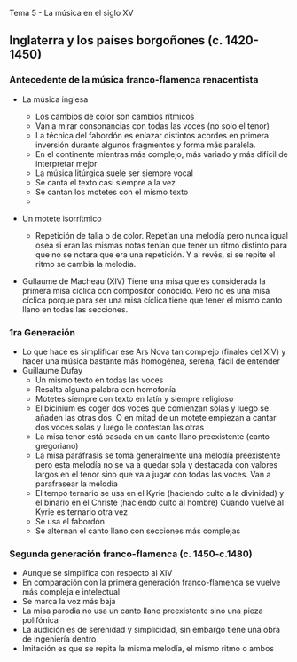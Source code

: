 Tema 5 - La música en el siglo XV

## Inglaterra y los países borgoñones (c. 1420-1450)

### Antecedente de la música franco-flamenca renacentista
- La música inglesa
	- Los cambios de color son cambios rítmicos 
	-  Van a mirar consonancias con todas las voces (no solo el tenor)
	- La técnica del fabordón es enlazar distintos acordes en primera inversión durante algunos fragmentos y forma más paralela.
	- En el continente mientras más complejo, más variado y más difícil de interpretar mejor
	- La música litúrgica suele ser siempre vocal
	- Se canta el texto casi siempre a la vez
	- Se cantan los motetes con el mismo texto
	- 

- Un motete isorrítmico
	- Repetición de talia o de color. Repetían una melodía pero nunca igual osea si eran las mismas notas tenían que tener un ritmo distinto para que no se notara que era una repetición. Y al revés, si se repite el ritmo se cambia la melodía.  
	
- Gullaume de Macheau (XIV) Tiene una misa que es considerada la primera misa cíclica con compositor conocido. Pero no es una misa cíclica porque para ser una misa cíclica tiene que tener el mismo canto llano en todas las secciones.

### 1ra Generación 
- Lo que hace es simplificar ese Ars Nova tan complejo (finales del XIV) y hacer una música bastante más homogénea, serena, fácil de entender
- Guillaume  Dufay
	- Un mismo texto en todas las voces
	- Resalta alguna palabra con homofonía
	-  Motetes siempre con texto en latín y siempre religioso
	- El bicinium es coger dos voces que comienzan solas y luego se añaden las otras dos. O en mitad de un motete empiezan a cantar dos voces solas y luego le contestan las otras  
	- La misa tenor está basada en un canto llano preexistente (canto gregoriano)
	- La misa paráfrasis se toma generalmente una melodía preexistente pero esta melodía no se va a quedar sola y destacada con valores largos en el tenor sino que va a jugar con todas las voces. Van a parafrasear la melodía
	- El tempo ternario se usa en el Kyrie (haciendo culto a la divinidad) y el binario en el Christe (haciendo culto al hombre) Cuando vuelve al Kyrie es ternario otra vez
	- Se usa el fabordón
	- Se alternan el canto llano con secciones más complejas


### Segunda generación franco-flamenca (c. 1450-c.1480)
- Aunque se simplifica con respecto al XIV
- En comparación con la primera generación franco-flamenca se vuelve más compleja e intelectual 
- Se marca la voz más baja
-  La misa parodia no usa un canto llano preexistente sino una pieza polifónica
- La audición es de serenidad y simplicidad, sin embargo tiene una obra de ingeniería dentro 
- Imitación es que se repita la misma melodía, el mismo ritmo o ambos